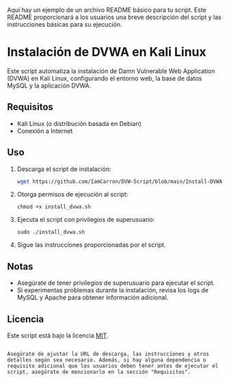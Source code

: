 Aquí hay un ejemplo de un archivo README básico para tu script. Este README proporcionará a los usuarios una breve descripción del script y las instrucciones básicas para su ejecución.

# Instalación de DVWA en Kali Linux

Este script automatiza la instalación de Damn Vulnerable Web Application (DVWA) en Kali Linux, configurando el entorno web, la base de datos MySQL y la aplicación DVWA.

## Requisitos

- Kali Linux (o distribución basada en Debian)
- Conexión a Internet

## Uso

1. Descarga el script de instalación:

   ```bash
   wget https://github.com/IamCarron/DVW-Script/blob/main/Install-DVWA.sh
   ```

2. Otorga permisos de ejecución al script:

   ```
   chmod +x install_dvwa.sh
   ```

3. Ejecuta el script con privilegios de superusuario:

   ```
   sudo ./install_dvwa.sh
   ```

4. Sigue las instrucciones proporcionadas por el script.

## Notas

- Asegúrate de tener privilegios de superusuario para ejecutar el script.
- Si experimentas problemas durante la instalación, revisa los logs de MySQL y Apache para obtener información adicional.

## Licencia

Este script está bajo la licencia [MIT](LICENSE).
```

Asegúrate de ajustar la URL de descarga, las instrucciones y otros detalles según sea necesario. Además, si hay alguna dependencia o requisito adicional que los usuarios deben tener antes de ejecutar el script, asegúrate de mencionarlo en la sección "Requisitos".

